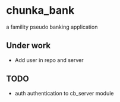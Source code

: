 # chunka_bank
a famility pseudo banking application

## Under work
- Add user in repo and server

## TODO
- auth authentication to cb_server module

